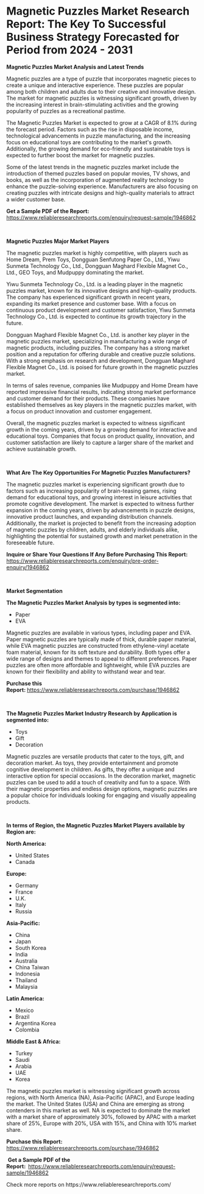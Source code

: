 <p><h1>Magnetic Puzzles Market Research Report: The Key To Successful Business Strategy Forecasted for Period from 2024 - 2031</h1></p><p><strong>Magnetic Puzzles Market Analysis and Latest Trends</strong></p>
<p><p>Magnetic puzzles are a type of puzzle that incorporates magnetic pieces to create a unique and interactive experience. These puzzles are popular among both children and adults due to their creative and innovative design. The market for magnetic puzzles is witnessing significant growth, driven by the increasing interest in brain-stimulating activities and the growing popularity of puzzles as a recreational pastime.</p><p>The Magnetic Puzzles Market is expected to grow at a CAGR of 8.1% during the forecast period. Factors such as the rise in disposable income, technological advancements in puzzle manufacturing, and the increasing focus on educational toys are contributing to the market's growth. Additionally, the growing demand for eco-friendly and sustainable toys is expected to further boost the market for magnetic puzzles.</p><p>Some of the latest trends in the magnetic puzzles market include the introduction of themed puzzles based on popular movies, TV shows, and books, as well as the incorporation of augmented reality technology to enhance the puzzle-solving experience. Manufacturers are also focusing on creating puzzles with intricate designs and high-quality materials to attract a wider customer base.</p></p>
<p><strong>Get a Sample PDF of the Report:&nbsp;</strong> <a href="https://www.reliableresearchreports.com/enquiry/request-sample/1946862">https://www.reliableresearchreports.com/enquiry/request-sample/1946862</a></p>
<p>&nbsp;</p>
<p><strong>Magnetic Puzzles Major Market Players</strong></p>
<p><p>The magnetic puzzles market is highly competitive, with players such as Home Dream, Prem Toys, Dongguan Senfutong Paper Co., Ltd., Yiwu Sunmeta Technology Co., Ltd., Dongguan Maghard Flexible Magnet Co., Ltd., GEO Toys, and Mudpuppy dominating the market.</p><p>Yiwu Sunmeta Technology Co., Ltd. is a leading player in the magnetic puzzles market, known for its innovative designs and high-quality products. The company has experienced significant growth in recent years, expanding its market presence and customer base. With a focus on continuous product development and customer satisfaction, Yiwu Sunmeta Technology Co., Ltd. is expected to continue its growth trajectory in the future.</p><p>Dongguan Maghard Flexible Magnet Co., Ltd. is another key player in the magnetic puzzles market, specializing in manufacturing a wide range of magnetic products, including puzzles. The company has a strong market position and a reputation for offering durable and creative puzzle solutions. With a strong emphasis on research and development, Dongguan Maghard Flexible Magnet Co., Ltd. is poised for future growth in the magnetic puzzles market.</p><p>In terms of sales revenue, companies like Mudpuppy and Home Dream have reported impressive financial results, indicating strong market performance and customer demand for their products. These companies have established themselves as key players in the magnetic puzzles market, with a focus on product innovation and customer engagement.</p><p>Overall, the magnetic puzzles market is expected to witness significant growth in the coming years, driven by a growing demand for interactive and educational toys. Companies that focus on product quality, innovation, and customer satisfaction are likely to capture a larger share of the market and achieve sustainable growth.</p></p>
<p>&nbsp;</p>
<p><strong>What Are The Key Opportunities For Magnetic Puzzles Manufacturers?</strong></p>
<p><p>The magnetic puzzles market is experiencing significant growth due to factors such as increasing popularity of brain-teasing games, rising demand for educational toys, and growing interest in leisure activities that promote cognitive development. The market is expected to witness further expansion in the coming years, driven by advancements in puzzle designs, innovative product launches, and expanding distribution channels. Additionally, the market is projected to benefit from the increasing adoption of magnetic puzzles by children, adults, and elderly individuals alike, highlighting the potential for sustained growth and market penetration in the foreseeable future.</p></p>
<p><strong>Inquire or Share Your Questions If Any Before Purchasing This Report:</strong> <a href="https://www.reliableresearchreports.com/enquiry/pre-order-enquiry/1946862">https://www.reliableresearchreports.com/enquiry/pre-order-enquiry/1946862</a></p>
<p>&nbsp;</p>
<p><strong>Market Segmentation</strong></p>
<p><strong>The Magnetic Puzzles Market Analysis by types is segmented into:</strong></p>
<p><ul><li>Paper</li><li>EVA</li></ul></p>
<p><p>Magnetic puzzles are available in various types, including paper and EVA. Paper magnetic puzzles are typically made of thick, durable paper material, while EVA magnetic puzzles are constructed from ethylene-vinyl acetate foam material, known for its soft texture and durability. Both types offer a wide range of designs and themes to appeal to different preferences. Paper puzzles are often more affordable and lightweight, while EVA puzzles are known for their flexibility and ability to withstand wear and tear.</p></p>
<p><strong>Purchase this Report:&nbsp;</strong><a href="https://www.reliableresearchreports.com/purchase/1946862">https://www.reliableresearchreports.com/purchase/1946862</a></p>
<p>&nbsp;</p>
<p><strong>The Magnetic Puzzles Market Industry Research by Application is segmented into:</strong></p>
<p><ul><li>Toys</li><li>Gift</li><li>Decoration</li></ul></p>
<p><p>Magnetic puzzles are versatile products that cater to the toys, gift, and decoration market. As toys, they provide entertainment and promote cognitive development in children. As gifts, they offer a unique and interactive option for special occasions. In the decoration market, magnetic puzzles can be used to add a touch of creativity and fun to a space. With their magnetic properties and endless design options, magnetic puzzles are a popular choice for individuals looking for engaging and visually appealing products.</p></p>
<p>&nbsp;</p>
<p><strong>In terms of Region, the Magnetic Puzzles Market Players available by Region are:</strong></p>
<p>
    <p> <strong> North America: </strong>
        <ul>
            <li>United States</li>
            <li>Canada</li>
        </ul>
        </p> 
    <p> <strong> Europe: </strong>
        <ul>
            <li>Germany</li>
            <li>France</li>
            <li>U.K.</li>
            <li>Italy</li>
            <li>Russia</li>
        </ul>
        </p> 
    <p> <strong> Asia-Pacific: </strong>
        <ul>
            <li>China</li>
            <li>Japan</li>
            <li>South Korea</li>
            <li>India</li>
            <li>Australia</li>
            <li>China Taiwan</li>
            <li>Indonesia</li>
            <li>Thailand</li>
            <li>Malaysia</li>
        </ul>
        </p> 
    <p> <strong> Latin America: </strong>
        <ul>
            <li>Mexico</li>
            <li>Brazil</li>
            <li>Argentina Korea</li>
            <li>Colombia</li>
        </ul>
        </p> 
    <p> <strong> Middle East & Africa: </strong>
        <ul>
            <li>Turkey</li>
            <li>Saudi</li>
            <li>Arabia</li>
            <li>UAE</li>
            <li>Korea</li>
        </ul>
    </p>
    </p>
<p><p>The magnetic puzzles market is witnessing significant growth across regions, with North America (NA), Asia-Pacific (APAC), and Europe leading the market. The United States (USA) and China are emerging as strong contenders in this market as well. NA is expected to dominate the market with a market share of approximately 30%, followed by APAC with a market share of 25%, Europe with 20%, USA with 15%, and China with 10% market share.</p></p>
<p><strong>Purchase this Report: </strong><a href="https://www.reliableresearchreports.com/purchase/1946862">https://www.reliableresearchreports.com/purchase/1946862</a></p>
<p>&nbsp;<strong>Get a Sample PDF of the Report:&nbsp;&nbsp;</strong><a href="https://www.reliableresearchreports.com/enquiry/request-sample/1946862">https://www.reliableresearchreports.com/enquiry/request-sample/1946862</a></p>
<p><strong></strong></p>
<p>Check more reports on https://www.reliableresearchreports.com/</p>